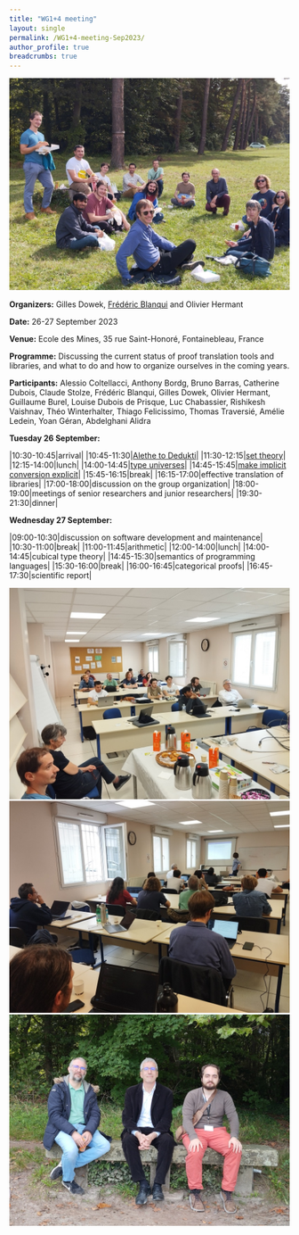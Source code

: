 ```yaml
---
title: "WG1+4 meeting"
layout: single
permalink: /WG1+4-meeting-Sep2023/
author_profile: true
breadcrumbs: true
---
```


<img src="/_pages/WG1/Sep2023/IMG_20230927_130736.jpg"/>

**Organizers:** Gilles Dowek, [Frédéric Blanqui](https://blanqui.gitlabpages.inria.fr/) and Olivier Hermant

**Date:** 26-27 September 2023

**Venue:** Ecole des Mines, 35 rue Saint-Honoré, Fontainebleau, France

**Programme:** Discussing the current status of proof translation tools and libraries, and what to do and how to organize ourselves in the coming years.

**Participants:** Alessio Coltellacci, Anthony Bordg, 	Bruno Barras, Catherine Dubois, Claude Stolze, Frédéric Blanqui, Gilles Dowek, Olivier Hermant, Guillaume Burel, Louise Dubois de Prisque, Luc Chabassier, 	Rishikesh Vaishnav, Théo Winterhalter, Thiago Felicissimo, Thomas Traversié, Amélie Ledein, Yoan Géran, Abdelghani Alidra

**Tuesday 26 September:**

|10:30-10:45|arrival|
|10:45-11:30|[Alethe to Dedukti](alethe.pdf)|
|11:30-12:15|[set theory](set_theory.pdf)|
|12:15-14:00|lunch|
|14:00-14:45|[type universes](universes.pdf)|
|14:45-15:45|[make implicit conversion explicit](transport.pdf)|
|15:45-16:15|break|
|16:15-17:00|effective translation of libraries|
|17:00-18:00|discussion on the group organization|
|18:00-19:00|meetings of senior researchers and junior researchers|
|19:30-21:30|dinner|

**Wednesday 27 September:**

|09:00-10:30|discussion on software development and maintenance|
|10:30-11:00|break|
|11:00-11:45|arithmetic|
|12:00-14:00|lunch|
|14:00-14:45|cubical type theory|
|14:45-15:30|semantics of programming languages|
|15:30-16:00|break|
|16:00-16:45|categorical proofs|
|16:45-17:30|scientific report|

<img src="/_pages/WG1/Sep2023/IMG_20230927_151848.jpg"/>
<img src="/_pages/WG1/Sep2023/IMG_20230927_151732.jpg"/>
<img src="/_pages/WG1/Sep2023/IMG_20230927_132755.jpg"/>
